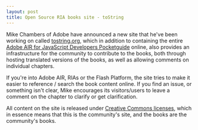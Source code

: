 ```yaml
---
layout: post
title: Open Source RIA books site - toString
---
```


Mike Chambers of Adobe have announced a new site that he've been working on called <a href="http://www.tostring.org/">tostring.org</a>, which in addition to containing the entire <a href="http://www.tostring.org/books/adobe-air-for-javascript-developers-pocketguide/">Adobe AIR for JavaScript Developers Pocketguide</a> online, also provides an infrastructure for the community to contribute to the books, both through hosting translated versions of the books, as well as allowing comments on individual chapters.

If you're into Adobe AIR, RIAs or the Flash Platform, the site tries to make it easier to reference / search the book content online. If you find an issue, or something isn't clear, Mike encourages its visitors/users to leave a comment on the chapter to clarify or get clarification.

All content on the site is released under <a href="http://creativecommons.org/">Creative Commons licenses</a>, which in essence means that this is the community's site, and the books are the community's books.